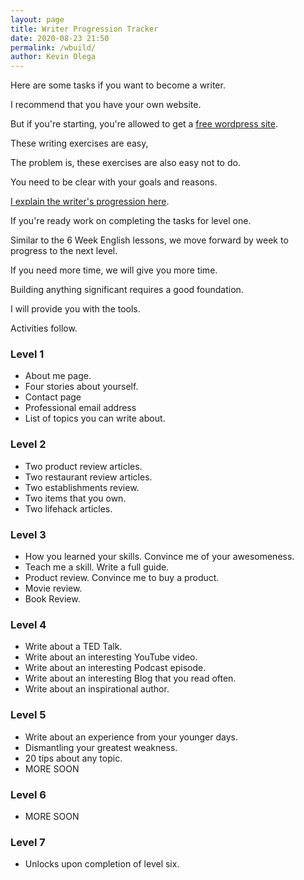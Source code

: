 ```yaml
--- 
layout: page
title: Writer Progression Tracker
date: 2020-08-23 21:50
permalink: /wbuild/ 
author: Kevin Olega 
--- 
```

Here are some tasks if you want to become a writer.

I recommend that you have your own website.

But if you're starting, you're allowed to get a [free wordpress site](https://wordpress.com).

These writing exercises are easy,

The problem is, these exercises are also easy not to do.

You need to be clear with your goals and reasons.

[I explain the writer's progression here](https://callcentertrainingtips.com/wni).

If you're ready work on completing the tasks for level one.

Similar to the 6 Week English lessons, we move forward by week to progress to the next level.

If you need more time, we will give you more time.

Building anything significant requires a good foundation.

I will provide you with the tools.

Activities follow.

### Level 1

- About me page.
- Four stories about yourself.
- Contact page
- Professional email address
- List of topics you can write about.

### Level 2

- Two product review articles.
- Two restaurant review articles.
- Two establishments review.
- Two items that you own.
- Two lifehack articles.

### Level 3

- How you learned your skills. Convince me of your awesomeness.
- Teach me a skill. Write a full guide.
- Product review. Convince me to buy a product.
- Movie review.
- Book Review.

### Level 4

- Write about a TED Talk.
- Write about an interesting YouTube video.
- Write about an interesting Podcast episode.
- Write about an interesting Blog that you read often.
- Write about an inspirational author.

### Level 5

- Write about an experience from your younger days.
- Dismantling your greatest weakness.
- 20 tips about any topic.
- MORE SOON

### Level 6

- MORE SOON

### Level 7

- Unlocks upon completion of level six.
